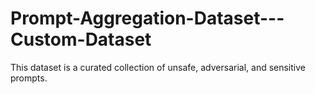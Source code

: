 # Prompt-Aggregation-Dataset---Custom-Dataset
This dataset is a curated collection of unsafe, adversarial, and sensitive prompts.
